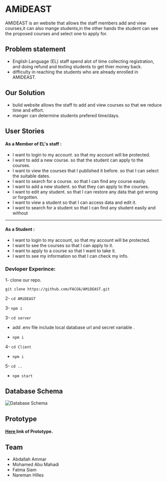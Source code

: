 # AMiDEAST

AMIDEAST is an website that allows the staff members add and view courses,it can also mange students,in the other hands the student can see the proposed courses and select one to apply for.

## Problem statement

- English Language (EL) staff spend alot of time collecting registration, and doing refund and texting students to get thier money back.
- difficulty in reaching the students who are already enrolled in AMIDEAST.

## Our Solution

- bulid website allows the staff to add and view courses so that we reduce time and effort.
- manger can determine students prefered time/days.

## User Stories

#### As a Member of EL's staff :

- I want to login to my account. so that my account will be protected.
- I want to add a new course. so that the student can apply to the courses.
- I want to view the courses that I published it before. so that I can select the suitable dates.
- I want to search for a course. so that I can find any course easily.
- I want to add a new student. so that they can apply to the courses.
- I want to edit any student. so that I can restore any data that got wrong or forgotten.
- I want to view a student so that I can access data and edit it.
- I want to search for a student so that I can find any student easily and without

---

#### As a Student :

- I want to login to my account, so that my account will be protected.
- I want to see the courses so that I can apply to it.
- I want to apply to a course so that I want to take it.
- I want to see my information so that I can check my info.

### Devloper Experince:

1- clone our repo.

`git clone https://github.com/FACG6/AMiDEAST.git`

2- `cd AMiDEAST`

3- `npm i`

3- `cd server`

- add .env file include local database url and secret variable .

- `npm i`

4- `cd Client`

- `npm i`

5- `cd ..`

- `npm start`

## Database Schema

![Database Schema](https://i.imgur.com/QgMMKrv.png)

## Prototype

#### [Here ](https://www.figma.com/file/bDB6ehSqAnH1bnqZsAbfKl90/AMIDEAST?node-id=0%3A1) link of Prototype.

## Team

- Abdallah Ammar
- Mohamed Abu Mahadi
- Fatma Siam
- Nareman Hilles
